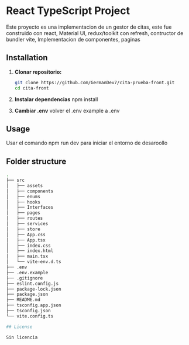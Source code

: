 # React TypeScript Project

Este proyecto es una implementacion de un gestor de citas, este fue construido con react, Material UI, redux/toolkit con refresh, contructor de bundler vite,
Implementacion de componentes, paginas


## Installation

1. **Clonar repositorio:**

   ```bash
   git clone https://github.com/GermanDev7/cita-prueba-front.git
   cd cita-front
2. **Instalar dependencias**
  npm install

3. **Cambiar .env**
  volver el .env example a .env

## Usage
  Usar el comando npm run dev para iniciar el entorno de desaroollo

## Folder structure
  
```bash
.
├── src
│   ├── assets
│   ├── components
│   ├── enums
│   ├── hooks
│   ├── Interfaces
│   ├── pages
│   ├── routes
│   ├── services
│   ├── store
│   ├── App.css
│   ├── App.tsx
│   ├── index.css
│   ├── index.html
│   ├── main.tsx
│   └── vite-env.d.ts
├── .env
├── .env.example
├── .gitignore
├── eslint.config.js
├── package-lock.json
├── package.json
├── README.md
├── tsconfig.app.json
├── tsconfig.json
└── vite.config.ts

## License

Sin licencia